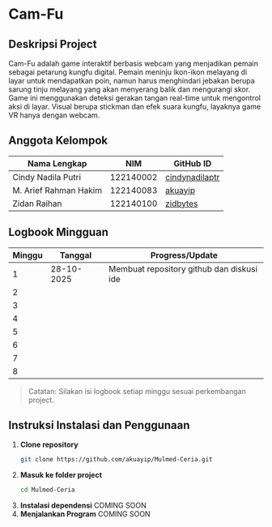 # Cam-Fu

## Deskripsi Project

Cam-Fu adalah game interaktif berbasis webcam yang menjadikan pemain sebagai petarung kungfu digital. Pemain meninju ikon-ikon melayang di layar untuk mendapatkan poin, namun harus menghindari jebakan berupa sarung tinju melayang yang akan menyerang balik dan mengurangi skor. Game ini menggunakan deteksi gerakan tangan real-time untuk mengontrol aksi di layar. Visual berupa stickman dan efek suara kungfu, layaknya game VR hanya dengan webcam.
   
## Anggota Kelompok

| Nama Lengkap          | NIM       | GitHub ID                                           |
| --------------------- | --------- | --------------------------------------------------- |
| Cindy Nadila Putri    | 122140002 | [cindynadilaptr](https://github.com/cindynadilaptr) |
| M. Arief Rahman Hakim | 122140083 | [akuayip](https://github.com/akuayip)               |
| Zidan Raihan          | 122140100 | [zidbytes](https://github.com/zidbytes)             |

## Logbook Mingguan
| Minggu | Tanggal        | Progress/Update                                                                 |
|--------|----------------|-------------------------------------------------------------------------------|
| 1      |28-10-2025      | Membuat repository github dan diskusi ide                                     |
| 2      |                |                                                                               |
| 3      |                |                                                                               |
| 4      |                |                                                                               |
| 5      |                |                                                                               |
| 6      |                |                                                                               |
| 7      |                |                                                                               |
| 8      |                |                                                                               |

> Catatan: Silakan isi logbook setiap minggu sesuai perkembangan project.

## Instruksi Instalasi dan Penggunaan
1. **Clone repository**
   ```bash
   git clone https://github.com/akuayip/Mulmed-Ceria.git
   ```
2. **Masuk ke folder project**
   ```bash
   cd Mulmed-Ceria
   ```
3. **Instalasi dependensi**
   COMING SOON
4. **Menjalankan Program**
   COMING SOON
